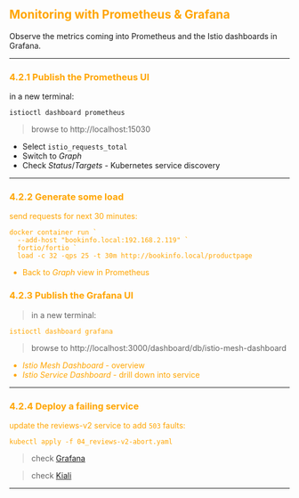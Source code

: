 ## <font color="orange"> Monitoring with Prometheus & Grafana </font>
Observe the metrics coming into Prometheus and the Istio dashboards in Grafana.

---

### <font color="orange"> 4.2.1 Publish the Prometheus UI </font>
in a new terminal:
```
istioctl dashboard prometheus
```
> browse to http://localhost:15030
- Select `istio_requests_total`
- Switch to _Graph_
- Check _Status_/_Targets_ - Kubernetes service discovery

---

### <font color="orange"> 4.2.2 Generate some load
send requests for next 30 minutes:
```
docker container run `
  --add-host "bookinfo.local:192.168.2.119" `
  fortio/fortio `
  load -c 32 -qps 25 -t 30m http://bookinfo.local/productpage
```

- Back to _Graph_ view in Prometheus

### <font color="orange"> 4.2.3 Publish the Grafana UI </font>
> in a new terminal:
```
istioctl dashboard grafana
```
> browse to http://localhost:3000/dashboard/db/istio-mesh-dashboard
 - _Istio Mesh Dashboard_ - overview
 - _Istio Service Dashboard_ - drill down into service 

---

### <font color="orange"> 4.2.4 Deploy a failing service
update the reviews-v2 service to add `503` faults:
```
kubectl apply -f 04_reviews-v2-abort.yaml
```
> check [Grafana](http://localhost:3000/dashboard/db/istio-mesh-dashboard?orgId=1&refresh=5s&from=now-5m&to=now&var-service=reviews.default.svc.cluster.local&var-srcns=All&var-srcwl=All&var-dstns=All&var-dstwl=All)

> check [Kiali](http://localhost:20001/kiali/console/graph/namespaces/?edges=requestsPercentage&graphType=versionedApp&namespaces=default&unusedNodes=false&injectServiceNodes=true&pi=10000&duration=300&layout=dagre)

---